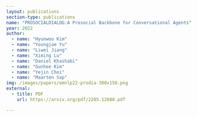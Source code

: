 ```yaml
---
layout: publications
section-type: publications
name: "PROSOCIALDIALOG:A Prosocial Backbone for Conversational Agents"
year: 2022
author:
  - name: "Hyunwoo Kim"
  - name: "Youngjae Yu"
  - name: "Liwei Jiang"
  - name: "Ximing Lu"
  - name: "Daniel Khashabi"
  - name: "Gunhee Kim"
  - name: "Yejin Choi"
  - name: "Maarten Sap"
img: /images/papers/emnlp22-prodia-300x150.png
external:
  - title: PDF
    url: https://arxiv.org/pdf/2205.12688.pdf

---
```



